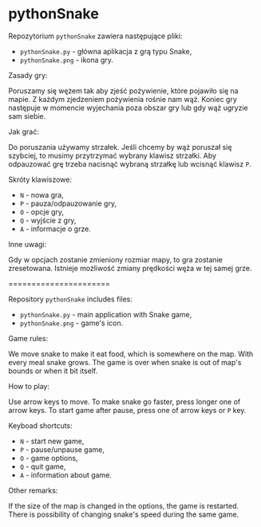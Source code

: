 pythonSnake
======================

Repozytorium `pythonSnake` zawiera następujące pliki:

  * `pythonSnake.py` - główna aplikacja z grą typu Snake,
  * `pythonSnake.png` - ikona gry.

Zasady gry:

Poruszamy się wężem tak aby zjeść pożywienie, które pojawiło się na mapie.
Z każdym zjedzeniem pożywienia rośnie nam wąż. Koniec gry następuje
w momencie wyjechania poza obszar gry lub gdy wąż ugryzie sam siebie.

Jak grać:

Do poruszania używamy strzałek. Jeśli chcemy by wąż poruszał się szybciej,
to musimy przytrzymać wybrany klawisz strzałki. Aby odpauzować grę trzeba
nacisnąć wybraną strzałkę lub wcisnąć klawisz `P`.

Skróty klawiszowe:

  * `N` - nowa gra,
  * `P` - pauza/odpauzowanie gry,
  * `O` - opcje gry,
  * `Q` - wyjście z gry,
  * `A` - informacje o grze.
  
Inne uwagi:

Gdy w opcjach zostanie zmieniony rozmiar mapy, to gra zostanie zresetowana.
Istnieje możliwość zmiany prędkości węża w tej samej grze.

======================

Repository `pythonSnake` includes files:

  * `pythonSnake.py` - main application with Snake game,
  * `pythonSnake.png` - game's icon.

Game rules:

We move snake to make it eat food, which is somewhere on the map.
With every meal snake grows. The game is over when snake is out
of map's bounds or when it bit itself.

How to play:

Use arrow keys to move. To make snake go faster, press longer one of arrow
keys. To start game after pause, press one of arrow keys or `P` key.

Keyboad shortcuts:

  * `N` - start new game,
  * `P` - pause/unpause game,
  * `O` - game options,
  * `Q` - quit game,
  * `A` - information about game.

Other remarks:

If the size of the map is changed in the options, the game is restarted.
There is possibility of changing snake's speed during the same game.
